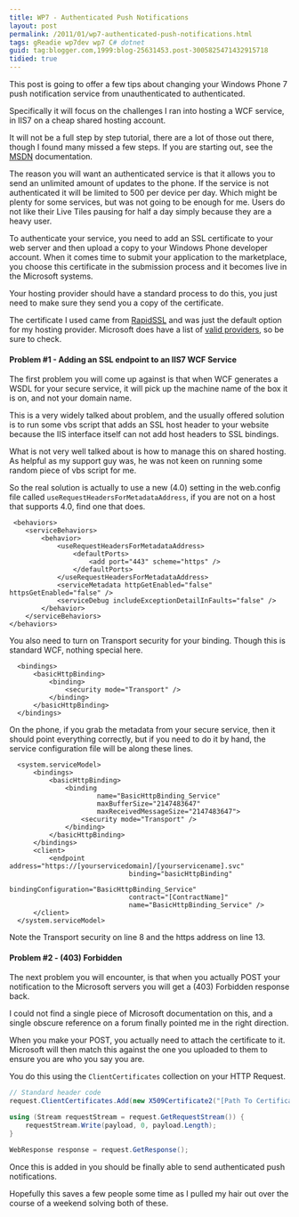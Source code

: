 ```yaml
---
title: WP7 - Authenticated Push Notifications
layout: post
permalink: /2011/01/wp7-authenticated-push-notifications.html
tags: gReadie wp7dev wp7 C# dotnet
guid: tag:blogger.com,1999:blog-25631453.post-3005825471432915718
tidied: true
---
```



This post is going to offer a few tips about changing your Windows Phone 7 push notification service from unauthenticated to authenticated.  
  
Specifically it will focus on the challenges I ran into hosting a WCF service, in IIS7 on a cheap shared hosting account.  
  
It will not be a full step by step tutorial, there are a lot of those out there, though I found many missed a few steps. If you are starting out, see the [MSDN](http://msdn.microsoft.com/en-us/library/ff941099.aspx) documentation.  
  
The reason you will want an authenticated service is that it allows you to send an unlimited amount of updates to the phone. If the service is not authenticated it will be limited to 500 per device per day. Which might be plenty for some services, but was not going to be enough for me. Users do not like their Live Tiles pausing for half a day simply because they are a heavy user.  
  
To authenticate your service, you need to add an SSL certificate to your web server and then upload a copy to your Windows Phone developer account. When it comes time to submit your application to the marketplace, you choose this certificate in the submission process and it becomes live in the Microsoft systems.  
  
Your hosting provider should have a standard process to do this, you just need to make sure they send you a copy of the certificate.  
  
The certificate I used came from [RapidSSL](http://www.rapidssl.com/) and was just the default option for my hosting provider. Microsoft does have a list of [valid providers](http://msdn.microsoft.com/en-us/library/gg521150.aspx), so be sure to check.  
  
#### Problem #1 - Adding an SSL endpoint to an IIS7 WCF Service
  
The first problem you will come up against is that when WCF generates a WSDL for your secure service, it will pick up the machine name of the box it is on, and not your domain name.  
  
This is a very widely talked about problem, and the usually offered solution is to run some vbs script that adds an SSL host header to your website because the IIS interface itself can not add host headers to SSL bindings.  
  
What is not very well talked about is how to manage this on shared hosting. As helpful as my support guy was, he was not keen on running some random piece of vbs script for me.  
  
So the real solution is actually to use a new (4.0) setting in the web.config file called `useRequestHeadersForMetadataAddress`, if you are not on a host that supports 4.0, find one that does.  
  
```markup
 <behaviors>
    <serviceBehaviors>
        <behavior>
            <useRequestHeadersForMetadataAddress>
                <defaultPorts>
                    <add port="443" scheme="https" />
                </defaultPorts>
            </useRequestHeadersForMetadataAddress>
            <serviceMetadata httpGetEnabled="false" httpsGetEnabled="false" />
            <serviceDebug includeExceptionDetailInFaults="false" />
        </behavior>
    </serviceBehaviors>
</behaviors>
```

You also need to turn on Transport security for your binding. Though this is standard WCF, nothing special here.  


```markup
  <bindings>
      <basicHttpBinding>
          <binding>
              <security mode="Transport" />
          </binding>
      </basicHttpBinding>
  </bindings>
```

On the phone, if you grab the metadata from your secure service, then it should point everything correctly, but if you need to do it by hand, the service configuration file will be along these lines.  


```markup
  <system.serviceModel>
      <bindings>
          <basicHttpBinding>
              <binding 
                      name="BasicHttpBinding_Service"
                      maxBufferSize="2147483647"
                      maxReceivedMessageSize="2147483647">
                  <security mode="Transport" />
              </binding>
          </basicHttpBinding>
      </bindings>
      <client>
          <endpoint address="https://[yourservicedomain]/[yourservicename].svc"
                              binding="basicHttpBinding" 
                              bindingConfiguration="BasicHttpBinding_Service"
                              contract="[ContractName]" 
                              name="BasicHttpBinding_Service" />
      </client>
  </system.serviceModel>
```

Note the Transport security on line 8 and the https address on line 13.  

#### Problem #2 - (403) Forbidden

The next problem you will encounter, is that when you actually POST your notification to the Microsoft servers you will get a (403) Forbidden response back.  

I could not find a single piece of Microsoft documentation on this, and a single obscure reference on a forum finally pointed me in the right direction.  

When you make your POST, you actually need to attach the certificate to it. Microsoft will then match this against the one you uploaded to them to ensure you are who you say you are.  

You do this using the `ClientCertificates` collection on your HTTP Request.  


```csharp
// Standard header code
request.ClientCertificates.Add(new X509Certificate2("[Path To Certificate]", "[Password]"));

using (Stream requestStream = request.GetRequestStream()) {
    requestStream.Write(payload, 0, payload.Length);
}

WebResponse response = request.GetResponse();
```

Once this is added in you should be finally able to send authenticated push notifications.  

Hopefully this saves a few people some time as I pulled my hair out over the course of a weekend solving both of these.  
  

